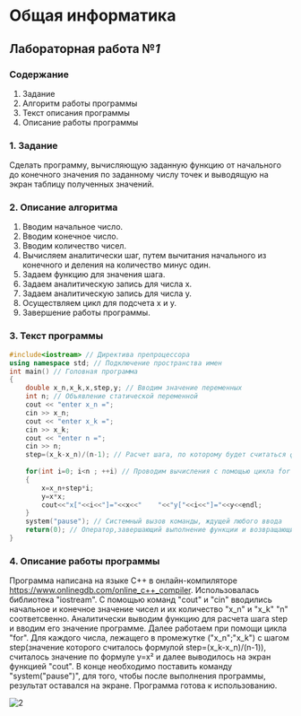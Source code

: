 # Общая информатика

## Лабораторная работа №_1_

### Содержание

1. Задание
2. Алгоритм работы программы
3. Текст описания программы
4. Описание работы программы

### 1. Задание

Сделать программу, вычисляющую заданную функцию от начального до конечного значения по заданному числу точек и выводящую на экран таблицу полученных значений.

### 2. Описание алгоритма 

1. Вводим начальное число.
2. Вводим конечное число.
3. Вводим количество чисел.
4. Вычисляем аналитически шаг, путем вычитания начального из конечного и деления на количество минус один.
5. Задаем функцию для значения шага.
6. Задаем аналитическую запись для числа x.
7. Задаем аналитическую запись для числа y.
8. Осуществляем цикл для подсчета x и y. 
9. Завершение работы программы.

### 3. Текст программы

```c++
#include<iostream> // Директива препроцессора
using namespace std; // Подключение пространства имен
int main() // Головная программа
{
	double x_n,x_k,x,step,y; // Вводим значение переменных
	int n; // Объявление статической переменной
	cout << "enter x_n =";
	cin >> x_n;
	cout << "enter x_k =";
	cin >> x_k;
	cout << "enter n =";
	cin >> n;
	step=(x_k-x_n)/(n-1); // Расчет шага, по которому будет считаться функция
	
	for(int i=0; i<n ; ++i) // Проводим вычисления с помощью цикла for
	{
		x=x_n+step*i;
		y=x*x;
		cout<<"x["<<i<<"]="<<x<<"    "<<"y["<<i<<"]="<<y<<endl;
	}
	system("pause"); // Cистемный вызов команды, ждущей любого ввода    
	return(0); // Оператор,завершающий выполнение функции и возвращающий управление вызывающей функции
}
```

### 4. Описание работы программы

Программа написана на языке C++ в онлайн-компиляторе https://www.onlinegdb.com/online_c++_compiler. Использовалась библиотека "iostream". C помощью команд "cout" и "сin" вводились начальное и конечное значение чисел и их количество "x_n" и "x_k" "n" соответсвенно. Аналитически выводим функцию для расчета шага step и вводим его значение программе. Далее работаем при помощи цикла "for". Для каждого числа, лежащего в промежутке ("x_n";"x_k") с шагом step(значение которого считалось формулой step=(x_k-x_n)/(n-1)), считалось значение по формуле y=x² и далее выводилось на экран функцией "cout". В конце необходимо поставить команду "system("pause")", для того, чтобы после выполнения программы, результат оставался на экране. Программа готова к использованию.

![2](https://user-images.githubusercontent.com/100378744/169455578-c964f2a4-41f8-4f7b-a2a2-c3775bfd4f1b.PNG)
